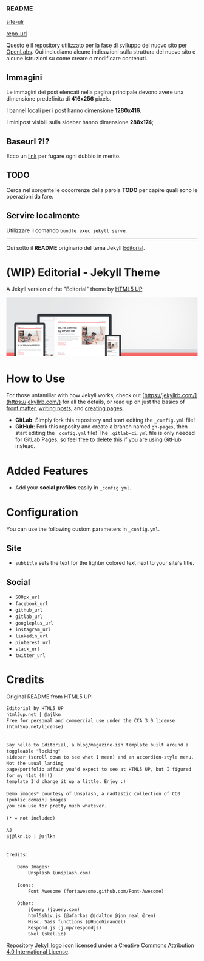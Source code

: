 ### README
[site-ulr](https://leopoldo-tosi.github.io/openlabs-aps/)

[repo-url](https://github.com/leopoldo-tosi/openlabs-aps)

Questo è il repository utilizzato per la fase di sviluppo del nuovo sito per [OpenLabs](http://www.openlabs.it).
Qui includiamo alcune indicazioni sulla struttura del nuovo sito e alcune istruzioni su come creare o modificare contenuti.

## Immagini

Le immagini dei post elencati nella pagina principale devono avere una dimensione predefinita di **416x256** pixels.

I bannel locali per i post hanno dimensione **1280x416**.

I minipost visibili sulla sidebar hanno dimensione **288x174**;

## Baseurl ?!?

Ecco un [link](https://byparker.com/blog/2014/clearing-up-confusion-around-baseurl/) per fugare ogni dubbio in merito.

## TODO

Cerca nel sorgente le occorrenze della parola **TODO** per capire quali sono le operazioni da fare.

## Servire localmente

Utilizzare il comando ```bundle exec jekyll serve```.

---

Qui sotto il **README** originario del tema Jekyll [Editorial](https://jekyll-themes.com/editorial/).

# (WIP) Editorial - Jekyll Theme

A Jekyll version of the "Editorial" theme by [HTML5 UP](https://html5up.net/).

![Editorial Theme](assets/images/screenshot.jpg "Editorial Theme")

# How to Use

For those unfamiliar with how Jekyll works, check out [https://jekyllrb.com/](https://jekyllrb.com/) for all the details,
or read up on just the basics of [front matter](https://jekyllrb.com/docs/frontmatter/), [writing posts](https://jekyllrb.com/docs/posts/),
and [creating pages](https://jekyllrb.com/docs/pages/).

- **GitLab**: Simply fork this repository and start editing the `_config.yml` file!
- **GitHub**: Fork this reposity and create a branch named `gh-pages`, then start editing the `_config.yml` file! The `.gitlab-ci.yml` file is only needed for GitLab Pages, so feel free to delete this if you are using GitHub instead.

# Added Features

* Add your **social profiles** easily in `_config.yml`.

# Configuration

You can use the following custom parameters in `_config.yml`.

## Site
- `subtitle` sets the text for the lighter colored text next to your site's title.

## Social
- `500px_url`
- `facebook_url`
- `github_url`
- `gitlab_url`
- `googleplus_url`
- `instagram_url`
- `linkedin_url`
- `pinterest_url`
- `slack_url`
- `twitter_url`

# Credits

Original README from HTML5 UP:

```
Editorial by HTML5 UP
html5up.net | @ajlkn
Free for personal and commercial use under the CCA 3.0 license (html5up.net/license)


Say hello to Editorial, a blog/magazine-ish template built around a toggleable "locking"
sidebar (scroll down to see what I mean) and an accordion-style menu. Not the usual landing
page/portfolio affair you'd expect to see at HTML5 UP, but I figured for my 41st (!!!)
template I'd change it up a little. Enjoy :)

Demo images* courtesy of Unsplash, a radtastic collection of CC0 (public domain) images
you can use for pretty much whatever.

(* = not included)

AJ
aj@lkn.io | @ajlkn


Credits:

	Demo Images:
		Unsplash (unsplash.com)

	Icons:
		Font Awesome (fortawesome.github.com/Font-Awesome)

	Other:
		jQuery (jquery.com)
		html5shiv.js (@afarkas @jdalton @jon_neal @rem)
		Misc. Sass functions (@HugoGiraudel)
		Respond.js (j.mp/respondjs)
		Skel (skel.io)
```

Repository [Jekyll logo](https://github.com/jekyll/brand) icon licensed under a [Creative Commons Attribution 4.0 International License](http://choosealicense.com/licenses/cc-by-4.0/).
